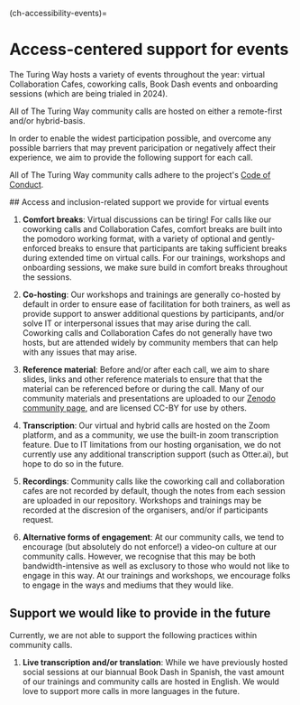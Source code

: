 (ch-accessibility-events)=
# Access-centered support for events

The Turing Way hosts a variety of events throughout the year: virtual Collaboration Cafes, coworking calls, Book Dash events and onboarding sessions (which are being trialed in 2024). 

All of The Turing Way community calls are hosted on either a remote-first and/or hybrid-basis. 

In order to enable the widest participation possible, and overcome any possible barriers that may prevent paricipation or negatively affect their experience, we aim to provide the following support for each call.

All of The Turing Way community calls adhere to the project's [Code of Conduct](https://github.com/the-turing-way/the-turing-way/blob/main/CODE_OF_CONDUCT.md).

## Access and inclusion-related support we provide for virtual events

1. **Comfort breaks**: Virtual discussions can be tiring! For calls like our coworking calls and Collaboration Cafes, comfort breaks are built into the pomodoro working format, with a variety of optional and gently-enforced breaks to ensure that participants are taking sufficient breaks during extended time on virtual calls. For our trainings, workshops and onboarding sessions, we make sure build in comfort breaks throughout the sessions. 

2. **Co-hosting**: Our workshops and trainings are generally co-hosted by default in order to ensure ease of facilitation for both trainers, as well as provide support to answer additional questions by participants, and/or solve IT or interpersonal issues that may arise during the call. Coworking calls and Collaboration Cafes do not generally have two hosts, but are attended widely by community members that can help with any issues that may arise.

3. **Reference material**: Before and/or after each call, we aim to share slides, links and other reference materials to ensure that that the material can be referenced before or during the call. Many of our community materials and presentations are uploaded to our [Zenodo community page](https://zenodo.org/communities/the-turing-way/), and are licensed CC-BY for use by others.

4. **Transcription**: Our virtual and hybrid calls are hosted on the Zoom platform, and as a community, we use the built-in zoom transcription feature. Due to IT limitations from our hosting organisation, we do not currently use any additional transcription support (such as Otter.ai), but hope to do so in the future.

5. **Recordings**: Community calls like the coworking call and collaboration cafes are not recorded by default, though the notes from each session are uploaded in our repository. Workshops and trainings may be recorded at the discresion of the organisers, and/or if participants request.

6. **Alternative forms of engagement**: At our community calls, we tend to encourage (but absolutely do not enforce!) a video-on culture at our community calls. However, we recognise that this may be both bandwidth-intensive as well as exclusory to those who would not like to engage in this way. At our trainings and workshops, we encourage folks to engage in the ways and mediums that they would like.

## Support we would like to provide in the future

Currently, we are not able to support the following practices within community calls.

1. **Live transcription and/or translation**: While we have previously hosted social sessions at our biannual Book Dash in Spanish, the vast amount of our trainings and community calls are hosted in English. We would love to support more calls in more languages in the future.